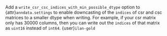 Add a `write_csr_csc_indices_with_min_possible_dtype` option to {attr}`anndata.settings` to enable downcasting of the `indices` of csr and csc matrices to a smaller dtype when writing. For example, if your csr matrix only has 30000 columns, then you can write out the `indices` of that matrix as `uint16` instead of `int64`. {user}`ilan-gold`

